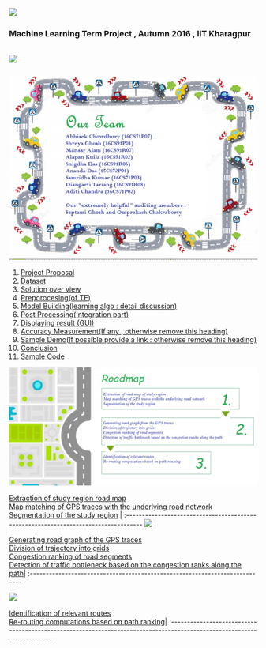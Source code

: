 ![](https://github.com/cs60050/MacTrackz/blob/master/Picture/logo.jpg)

### Machine Learning Term Project , Autumn 2016 , IIT Kharagpur

![](https://github.com/cs60050/MacTrackz/blob/master/Picture/rush_hour_traffic_cartoon_corr.jpg)
------------------------------------------------------------------------------------
![](https://github.com/cs60050/MacTrackz/blob/master/Picture/team.jpg)


1. [ Project Proposal ](https://github.com/cs60050/MacTrackz/blob/master/Docs/Project_Proposal.md) 
2. [Dataset](https://github.com/cs60050/MacTrackz/blob/master/Docs/dataset.md) 
3. [Solution over view]()
4. [Preporocesing(of TE)]()
5. [Model Building(learning algo : detail discussion)]()
6. [Post Processing(Integration part)]()
7. [Displaying result (GUI)]()
8. [Accuracy Measurement(If any , otherwise remove this heading)]()
9. [Sample Demo(If possible provide a link : otherwise remove this heading)]()
10. [Conclusion]()              
11. [Sample Code]()


![](https://github.com/cs60050/MacTrackz/blob/master/Picture/roadmap.jpg)

[Extraction of study region road map]() <br />[Map matching of GPS traces with the underlying road network](https://github.com/cs60050/MacTrackz/blob/master/Docs/map_matching.md)<br />[Segmentation of the study region]() |
:----------------------------------------------------------------------------------- 
![](https://github.com/cs60050/MacTrackz/blob/master/Picture/roadmap%20arrow.png)

[Generating road graph of the GPS traces]()<br />[Division of trajectory into grids]()<br />[Congestion ranking of road segments]()<br />[Detection of traffic bottleneck based on the congestion ranks along the path]()|
:---------------------------------------------------------------------------

![](https://github.com/cs60050/MacTrackz/blob/master/Picture/roadmap%20arrow.png)

[Identification of relevant routes]()<br />[Re-routing computations based on path ranking]()|
:------------------------------------------------------------------------------------------------------------------------



